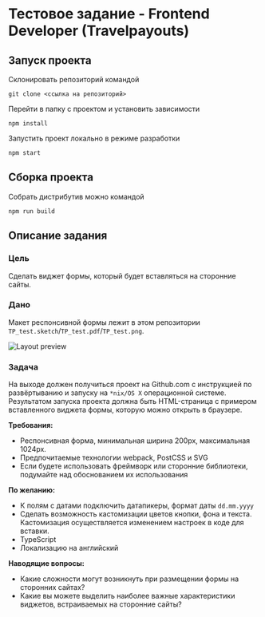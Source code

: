 # Тестовое задание - Frontend Developer (Travelpayouts)

## Запуск проекта

Склонировать репозиторий командой

```
git clone <ссылка на репозиторий>
```

Перейти в папку с проектом и установить зависимости

```
npm install
```

Запустить проект локально в режиме разработки

```
npm start
```

## Сборка проекта

Собрать дистрибутив можно командой

```
npm run build
```

## Описание задания

### Цель

Сделать виджет формы, который будет вставляться на сторонние сайты.

### Дано

Макет респонсивной формы лежит в этом репозитории `TP_test.sketch`/`TP_test.pdf`/`TP_test.png`.

![Layout preview](/maket_preview.png?raw=true 'Layout preview')

### Задача

На выходе должен получиться проект на Github.com с инструкцией по развёртыванию и запуску на `*nix/OS X` операционной системе.
Результатом запуска проекта должна быть HTML-страница с примером вставленного виджета формы, которую можно открыть в браузере.

**Требования:**

- Респонсивная форма, минимальная ширина 200px, максимальная 1024px.
- Предпочитаемые технологии webpack, PostCSS и SVG
- Если будете использовать фреймворк или сторонние библиотеки, подумайте над обоснованием их использования

**По желанию:**

- К полям с датами подключить датапикеры, формат даты `dd.mm.yyyy`
- Сделать возможность кастомизации цветов кнопки, фона и текста. Кастомизация осуществляется изменением настроек в коде для вставки.
- TypeScript
- Локализацию на английский

**Наводящие вопросы:**

- Какие сложности могут возникнуть при размещении формы на сторонних сайтах?
- Какие вы можете выделить наиболее важные характеристики виджетов, встраиваемых на сторонние сайты?
